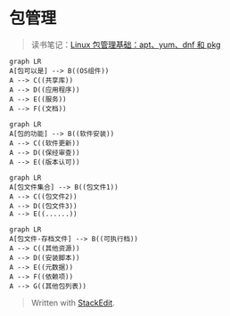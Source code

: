 # 包管理
>读书笔记：[Linux 包管理基础：apt、yum、dnf 和 pkg](https://linux.cn/article-8782-1.html)
```mermaid
graph LR
A[包可以是] --> B((OS组件))
A --> C((共享库))
A --> D((应用程序))
A --> E((服务))
A --> F((文档))
```
```mermaid
graph LR
A[包的功能] --> B((软件安装))
A --> C((软件更新))
A --> D((保经审查))
A --> E((版本认可))
```
```mermaid
graph LR
A[包文件集合] --> B((包文件1))
A --> C((包文件2))
A --> D((包文件3))
A --> E((......))
```
```mermaid
graph LR
A[包文件-存档文件] --> B((可执行档))
A --> C((其他资源))
A --> D((安装脚本))
A --> E((元数据))
A --> F((依赖项))
A --> G((其他包列表))
```

> Written with [StackEdit](https://stackedit.io/).
<!--stackedit_data:
eyJoaXN0b3J5IjpbMTMxMjk1NTc5NywtMTc5NDkyNTkyMSw5Nz
MxMDE3OTQsMTk4MDk4NzAxNiw3MzA5OTgxMTZdfQ==
-->